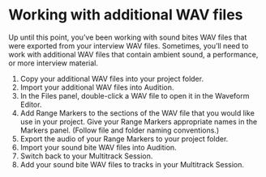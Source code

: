 # Working with additional WAV files

Up until this point, you’ve been working with sound bites WAV files that were exported from your interview WAV files. Sometimes, you’ll need to work with additional WAV files that contain ambient sound, a performance, or more interview material.

1. Copy your additional WAV files into your project folder.
2. Import your additional WAV files into Audition.
3. In the Files panel, double-click a WAV file to open it in the Waveform Editor.
4. Add Range Markers to the sections of the WAV file that you would like use in your project. Give your Range Markers appropriate names in the Markers panel. \(Follow file and folder naming conventions.\)
5. Export the audio of your Range Markers to your project folder.
6. Import your sound bite WAV files into Audition.
7. Switch back to your Multitrack Session. 
8. Add your sound bite WAV files to tracks in your Multitrack Session.

